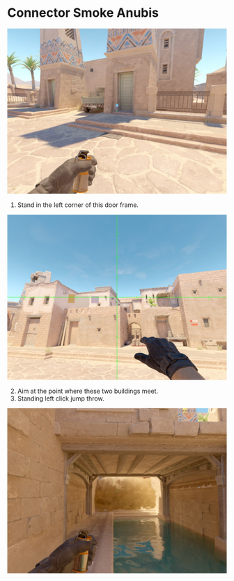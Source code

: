 # Connector Smoke Anubis

![Spot](./pos.jpg)

1. Stand in the left corner of this door frame.

![Aim](./aim.jpg)

2. Aim at the point where these two buildings meet.
3. Standing left click jump throw.

![Result](./res.jpg)